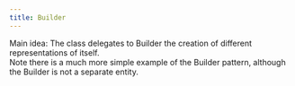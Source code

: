```yaml
---
title: Builder
---
```


<div>Main idea: The class delegates to Builder the creation of different representations of itself.</div>
<div>Note there is a much more simple example of the Builder pattern, although the Builder is not a separate entity.</div>
